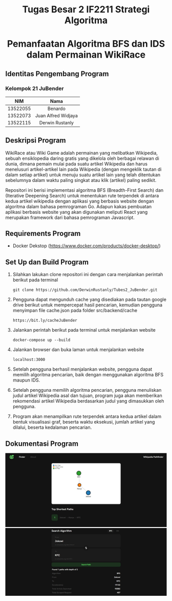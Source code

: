 <h1 align="center"> Tugas Besar 2 IF2211 Strategi Algoritma</h1>
<h1 align="center">  Pemanfaatan Algoritma BFS dan IDS dalam Permainan WikiRace </h1>

## Identitas Pengembang Program
### **Kelompok 21 JuBender**
|   NIM    |                  Nama                  |
| :------: | :------------------------------------: |
| 13522055 |            Benardo             |
| 13522073 |            Juan Alfred Widjaya             |
| 13522115 |            Derwin Rustanly             |

## Deskripsi Program
WikiRace atau Wiki Game adalah permainan yang melibatkan Wikipedia, sebuah ensiklopedia daring gratis yang dikelola oleh berbagai relawan di dunia, dimana pemain mulai pada suatu artikel Wikipedia dan harus menelusuri artikel-artikel lain pada Wikipedia (dengan mengeklik tautan di dalam setiap artikel) untuk menuju suatu artikel lain yang telah ditentukan sebelumnya dalam waktu paling singkat atau klik (artikel) paling sedikit. 


Repositori ini berisi implementasi algoritma BFS (Breadth-First Search) dan (Iterative Deepening Search) untuk menentukan rute terpendek di antara kedua artikel wikipedia dengan aplikasi yang berbasis website dengan algoritma dalam bahasa pemrograman Go. Adapun kakas pembuatan aplikasi berbasis website yang akan digunakan meliputi React yang merupakan framework dari bahasa pemrograman Javascript.

## Requirements Program
- Docker Dekstop (https://www.docker.com/products/docker-desktop/)

## Set Up dan Build Program
1. Silahkan lakukan clone repositori ini dengan cara menjalankan perintah berikut pada terminal
    ```
    git clone https://github.com/DerwinRustanly/Tubes2_JuBender.git
    ```

2. Pengguna dapat mengunduh cache yang disediakan pada tautan google drive berikut untuk mempercepat hasil pencarian, kemudian pengguna menyimpan file cache.json pada folder src/backend/cache 
    ```
    https://bit.ly/cacheJuBender
    ```

3.  Jalankan perintah berikut pada terminal untuk menjalankan website
    ```
    docker-compose up --build
    ```

4. Jalankan browser dan buka laman untuk menjalankan website
    ```
    localhost:3000
    ```
5. Setelah pengguna berhasil menjalankan website, pengguna dapat memilih algoritma pencarian, baik dengan menggunakan algoritma BFS maupun IDS. 
6. Setelah pengguna memilih algoritma pencarian, pengguna menuliskan judul artikel Wikipedia asal dan tujuan, program juga akan memberikan rekomendasi artikel Wikipedia berdasarkan judul yang dimasukkan oleh pengguna.
7. Program akan menampilkan rute terpendek antara kedua artikel dalam bentuk visualisasi graf, beserta waktu eksekusi, jumlah artikel yang dilalui, beserta kedalaman pencarian.

## Dokumentasi Program
![ss1](img/ss1.jpg)
![ss2](img/ss2.jpg)



